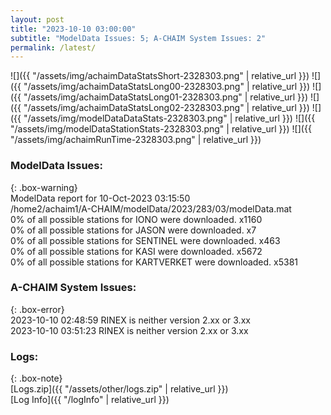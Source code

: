 ```yaml
---
layout: post
title: "2023-10-10 03:00:00"
subtitle: "ModelData Issues: 5; A-CHAIM System Issues: 2"
permalink: /latest/
---
```


![]({{ "/assets/img/achaimDataStatsShort-2328303.png" | relative_url }})
![]({{ "/assets/img/achaimDataStatsLong00-2328303.png" | relative_url }})
![]({{ "/assets/img/achaimDataStatsLong01-2328303.png" | relative_url }})
![]({{ "/assets/img/achaimDataStatsLong02-2328303.png" | relative_url }})
![]({{ "/assets/img/modelDataDataStats-2328303.png" | relative_url }})
![]({{ "/assets/img/modelDataStationStats-2328303.png" | relative_url }})
![]({{ "/assets/img/achaimRunTime-2328303.png" | relative_url }})


### ModelData Issues:  
  
{: .box-warning}  
 ModelData report for 10-Oct-2023 03:15:50   
 /home2/achaim1/A-CHAIM/modelData/2023/283/03/modelData.mat   
 0% of all possible stations for IONO were downloaded. x1160   
 0% of all possible stations for JASON were downloaded. x7   
 0% of all possible stations for SENTINEL were downloaded. x463   
 0% of all possible stations for KASI were downloaded. x5672   
 0% of all possible stations for KARTVERKET were downloaded. x5381   
  
### A-CHAIM System Issues:  
  
{: .box-error}  
2023-10-10 02:48:59 RINEX is neither version 2.xx or 3.xx  
2023-10-10 03:51:23 RINEX is neither version 2.xx or 3.xx  

### Logs:  
  
{: .box-note}  
[Logs.zip]({{ "/assets/other/logs.zip" | relative_url }})  
[Log Info]({{ "/logInfo" | relative_url }})  
